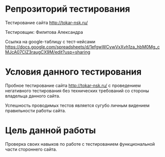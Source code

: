 # Репрозиторий тестирования
Тестирование сайта http://tokar-nsk.ru/ 

Тестировщик: Филитова Александра

Ссылка на google-таблицу с тест-кейсами https://docs.google.com/spreadsheets/d/1efgwWCywVxXvh1za_hbM0Mg_cMJcA07ClZ3raugCX9M/edit?usp=sharing


# Условия данного тестирования
Пробное тестирование сайта http://tokar-nsk.ru/ с проведением негативного тестирования без технических требований со стороны владельца данного сайта.

Успешность проводимых тестов является сугубо личным видением правильности работы сайта.

# Цель данной работы

Проверка своих навыков по работе с тестированием функциональной части стороннего сайта.
